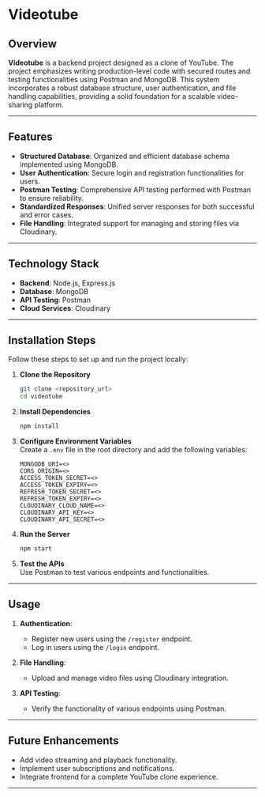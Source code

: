 # **Videotube**

## **Overview**  
**Videotube** is a backend project designed as a clone of YouTube. The project emphasizes writing production-level code with secured routes and testing functionalities using Postman and MongoDB. This system incorporates a robust database structure, user authentication, and file handling capabilities, providing a solid foundation for a scalable video-sharing platform.

---

## **Features**  
- **Structured Database**: Organized and efficient database schema implemented using MongoDB.  
- **User Authentication**: Secure login and registration functionalities for users.  
- **Postman Testing**: Comprehensive API testing performed with Postman to ensure reliability.  
- **Standardized Responses**: Unified server responses for both successful and error cases.  
- **File Handling**: Integrated support for managing and storing files via Cloudinary.

---

## **Technology Stack**  
- **Backend**: Node.js, Express.js  
- **Database**: MongoDB  
- **API Testing**: Postman  
- **Cloud Services**: Cloudinary  

---

## **Installation Steps**  
Follow these steps to set up and run the project locally:  

1. **Clone the Repository**  
   ```bash
   git clone <repository_url>
   cd videotube
   ```

2. **Install Dependencies**  
   ```bash
   npm install
   ```

3. **Configure Environment Variables**  
   Create a `.env` file in the root directory and add the following variables:  
   ```
   MONGODB_URI=<>
   CORS_ORIGIN=<>
   ACCESS_TOKEN_SECRET=<>
   ACCESS_TOKEN_EXPIRY=<>
   REFRESH_TOKEN_SECRET=<>
   REFRESH_TOKEN_EXPIRY=<>
   CLOUDINARY_CLOUD_NAME=<>
   CLOUDINARY_API_KEY=<>
   CLOUDINARY_API_SECRET=<>
   
   ```

4. **Run the Server**  
   ```bash
   npm start
   ```

5. **Test the APIs**  
   Use Postman to test various endpoints and functionalities.

---

## **Usage**  
1. **Authentication**:  
   - Register new users using the `/register` endpoint.  
   - Log in users using the `/login` endpoint.  

2. **File Handling**:  
   - Upload and manage video files using Cloudinary integration.  

3. **API Testing**:  
   - Verify the functionality of various endpoints using Postman.  

---

## **Future Enhancements**  
- Add video streaming and playback functionality.  
- Implement user subscriptions and notifications.  
- Integrate frontend for a complete YouTube clone experience.  

---
